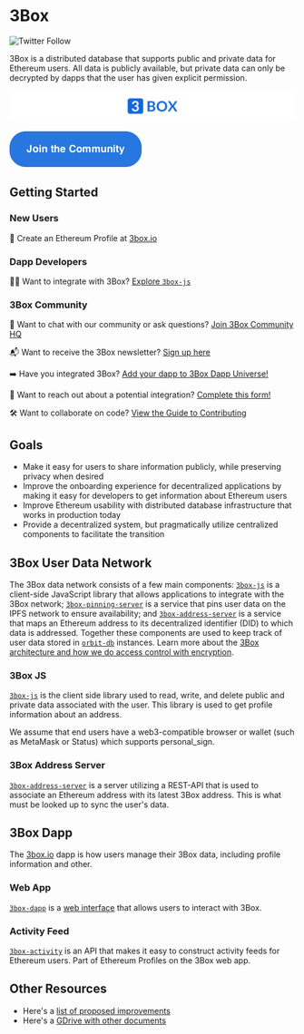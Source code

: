 # 3Box
![Twitter Follow](https://img.shields.io/twitter/follow/3boxdb.svg?style=social&label=Follow)

3Box is a distributed database that supports public and private data for Ethereum users. All data is publicly available, but private data can only be decrypted by dapps that the user has given explicit permission.

![3Box Logo](./3Box_widelogo.png)



[![button](./3box_button_community.png)](https://discord.gg/dxjM74J)



## Getting Started
### New Users
👤 Create an Ethereum Profile at [3box.io](https://3box.io)

### Dapp Developers
👩‍💻 Want to integrate with 3Box? [Explore `3box-js`](https://www.github.com/3box/3box-js)

### 3Box Community  

💬 Want to chat with our community or ask questions? [Join 3Box Community HQ](https://discord.gg/Z3f3Cxy)

📬 Want to receive the 3Box newsletter? [Sign up here](https://mailchi.mp/c671ca2b8093/3box)

➡️ Have you integrated 3Box? [Add your dapp to 3Box Dapp Universe!](./COMMUNITY-PROJECTS.md)

📝 Want to reach out about a potential integration? [Complete this form!](https://airtable.com/shrDYkQCnzlVUvHGe)

🛠 Want to collaborate on code? [View the Guide to Contributing](./CONTRIBUTING.md)

## Goals
* Make it easy for users to share information publicly, while preserving privacy when desired
* Improve the onboarding experience for decentralized applications by making it easy for developers to get information about Ethereum users
* Improve Ethereum usability with distributed database infrastructure that works in production today
* Provide a decentralized system, but pragmatically utilize centralized components to facilitate the transition

## 3Box User Data Network
The 3Box data network consists of a few main components: [`3box-js`](https://www.github.com/3box/3box-js) is a client-side JavaScript library that allows applications to integrate with the 3Box network; [`3box-pinning-server`](https://www.github.com/3box/3box-pinning-server) is a service that pins user data on the IPFS network to ensure availability; and [`3box-address-server`](https://www.github.com/3box/3box-address-server) is a service that maps an Ethereum address to its decentralized identifier (DID) to which data is addressed. Together these components are used to keep track of user data stored in [`orbit-db`](https://github.com/orbitdb/orbit-db) instances. Learn more about the [3Box architecture and how we do access control with encryption](./ARCHITECTURE.md).

### 3Box JS
[`3box-js`](https://www.github.com/3box/3box-js) is the client side library used to read, write, and delete public and private data associated with the user. This library is used to get profile information about an address.

We assume that end users have a web3-compatible browser or wallet (such as MetaMask or Status) which supports personal_sign.

### 3Box Address Server
[`3box-address-server`](https://www.github.com/3box/3box-address-server) is a server utilizing a REST-API that is used to associate an Ethereum address with its latest 3Box address. This is what must be looked up to sync the user's data.    

## 3Box Dapp
The [3box.io](https://3box.io) dapp is how users manage their 3Box data, including profile information and other.

### Web App
[`3box-dapp`](https://www.github.com/3box/3box-dapp) is a [web interface](https://3box.io/) that allows users to interact with 3Box.
    

### Activity Feed
[`3box-activity`](https://www.github.com/3box/3box-activity) is an API that makes it easy to construct activity feeds for Ethereum users. Part of Ethereum Profiles on the 3Box web app.

## Other Resources
* Here's a [list of proposed improvements](./IMPROVEMENTS.md)
* Here's a [GDrive with other documents](https://drive.google.com/drive/folders/16lZWMVFLKLk2nAZJQ7xQyzHKZzK734Ov?usp=sharing)

